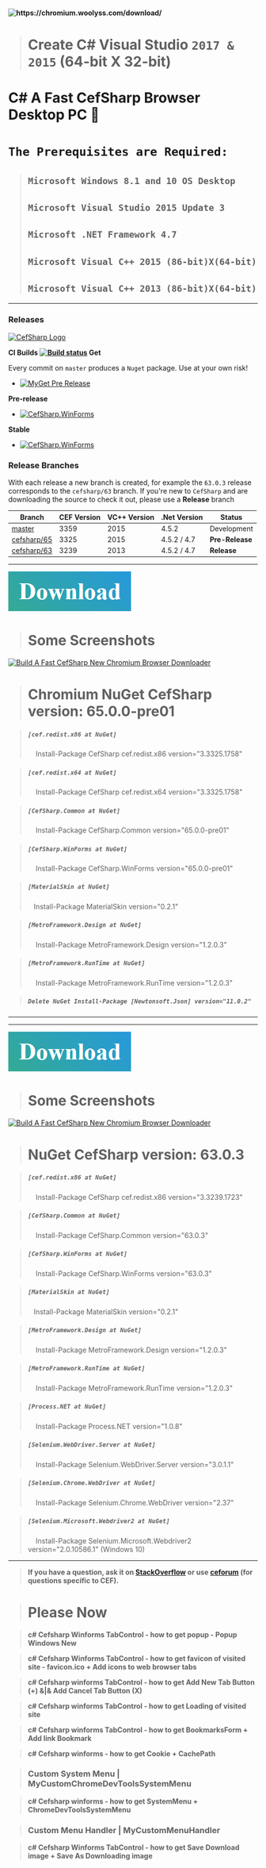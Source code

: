 ####  <p><img src="https://raw.githubusercontent.com/CreateBrowser/ACefSharpChromiumBrowserDesktop/master/Chromium.ico" alt="https://chromium.woolyss.com/download/" get="Chromium for .NET" width="100" height="100" /></p>      

> # Create C# Visual Studio `2017 & 2015` (64-bit X 32-bit) 
 # C# A Fast CefSharp Browser Desktop PC :1st_place_medal:

 # **``The Prerequisites are Required: ``**
> ## ```Microsoft Windows 8.1 and 10 OS Desktop```
> ## ```Microsoft Visual Studio 2015 Update 3```
> ## ```Microsoft .NET Framework 4.7```
> ## ```Microsoft Visual C++ 2015 (86-bit)X(64-bit)```
> ## ```Microsoft Visual C++ 2013 (86-bit)X(64-bit)```

***

### Releases

[![CefSharp Logo](https://raw.githubusercontent.com/CreateBrowser/ACefSharpChromiumBrowserDesktop/master/CefSharp.png)](http://cefsharp.github.io/ "CefSharp - Embedded Chromium for .NET")  

**CI Builds [![Build status](https://ci.appveyor.com/api/projects/status/9g4mcuqruc283g66/branch/master?svg=true)](https://ci.appveyor.com/project/cefsharp/cefsharp/branch/master) Get**<br/> 

Every commit on `master` produces a `Nuget` package. Use at your own risk!


- [![MyGet Pre Release](https://img.shields.io/myget/cefsharp/v/CefSharp.WinForms.svg?style=flat&label=WinForms)](https://www.myget.org/feed/cefsharp/package/nuget/CefSharp.WinForms)

**Pre-release**<br>

- [![CefSharp.WinForms](http://img.shields.io/nuget/vpre/CefSharp.WinForms.svg?style=flat&label=WinForms)](http://www.nuget.org/packages/CefSharp.WinForms/)

**Stable**<br>
- [![CefSharp.WinForms](http://img.shields.io/nuget/v/CefSharp.WinForms.svg?style=flat&label=WinForms)](http://www.nuget.org/packages/CefSharp.WinForms/)

### Release Branches

With each release a new branch is created, for example the `63.0.3` release corresponds to the `cefsharp/63` branch.
If you're new to `CefSharp` and are downloading the source to check it out, please use a **Release** branch

| Branch                                                               | CEF Version | VC++ Version | .Net Version | Status |
|----------------------------------------------------------------------|------|------|-------|-----------------|
| [master](https://github.com/cefsharp/CefSharp/)                      | 3359 | 2015 | 4.5.2 | Development     |
| [cefsharp/65](https://github.com/cefsharp/CefSharp/tree/cefsharp/65) | 3325 | 2015 | 4.5.2 / 4.7 | **Pre-Release** |
| [cefsharp/63](https://github.com/cefsharp/CefSharp/tree/cefsharp/63) | 3239 | 2013 | 4.5.2 / 4.7 | **Release**     |

***



 

 
 [![Build Downloader](https://raw.githubusercontent.com/CreateDownloader/KugouDownloader/master/Download.PNG)](https://github.com/CreateBrowser/ACefSharpChromiumBrowserDesktop/releases/tag/v65.0.0-pre01)

> # Some Screenshots
  
 [![Build A Fast CefSharp New Chromium Browser Downloader](https://raw.githubusercontent.com/CreateBrowser/ACefSharpChromiumBrowserDesktop/master/Screenshots%20CefSharp%20v65.0.0-pre01%20Browser.PNG)](https://bitbucket.org/mohamedosama914/acefsharpchromiumbrowserdesktop)
 
>  # Chromium NuGet CefSharp version: 65.0.0-pre01 

> ##### ``[cef.redist.x86 at NuGet]``
>     Install-Package CefSharp cef.redist.x86 version="3.3325.1758"
    
> ##### ``[cef.redist.x64 at NuGet]``
>     Install-Package CefSharp cef.redist.x64 version="3.3325.1758"
        
> ##### ``[CefSharp.Common at NuGet]``
>     Install-Package CefSharp.Common version="65.0.0-pre01"
    
> ##### ``[CefSharp.WinForms at NuGet]``
>     Install-Package CefSharp.WinForms version="65.0.0-pre01"
    
> ##### ``[MaterialSkin at NuGet]``
>     Install-Package MaterialSkin version="0.2.1"
    
> ##### ``[MetroFramework.Design at NuGet]``
>     Install-Package MetroFramework.Design version="1.2.0.3"
    
> ##### ``[MetroFramework.RunTime at NuGet]``
>     Install-Package MetroFramework.RunTime version="1.2.0.3"

> ##### ``Delete NuGet Install-Package [Newtonsoft.Json] version="11.0.2" ``

 *** 
  ***
 [![Build Downloader](https://raw.githubusercontent.com/CreateDownloader/KugouDownloader/master/Download.PNG)](https://github.com/CreateBrowser/CefSharpChromiumBrowserDesktop/releases/tag/v63.0.3)

> # Some Screenshots
[![Build A Fast CefSharp New Chromium Browser Downloader](https://raw.githubusercontent.com/CreateBrowser/ACefSharpChromiumBrowserDesktop/master/Applications.png)](https://bitbucket.org/mohamedosama914/acefsharpchromiumbrowserdesktop)

>  # NuGet CefSharp version: 63.0.3
 
> ##### ``[cef.redist.x86 at NuGet]``
>     Install-Package CefSharp cef.redist.x86 version="3.3239.1723"
    
> ##### ``[CefSharp.Common at NuGet]``
>     Install-Package CefSharp.Common version="63.0.3"
    
> ##### ``[CefSharp.WinForms at NuGet]``
>     Install-Package CefSharp.WinForms version="63.0.3"
    
> ##### ``[MaterialSkin at NuGet]``
>     Install-Package MaterialSkin version="0.2.1"
    
> ##### ``[MetroFramework.Design at NuGet]``
>     Install-Package MetroFramework.Design version="1.2.0.3"
    
> ##### ``[MetroFramework.RunTime at NuGet]``
>     Install-Package MetroFramework.RunTime version="1.2.0.3"
    
> ##### ``[Process.NET at NuGet]``
>     Install-Package Process.NET version="1.0.8"
    
> ##### ``[Selenium.WebDriver.Server at NuGet]``
>     Install-Package Selenium.WebDriver.Server version="3.0.1.1"
    
> ##### ``[Selenium.Chrome.WebDriver at NuGet]``
>     Install-Package Selenium.Chrome.WebDriver version="2.37"

> ##### ``[Selenium.Microsoft.Webdriver2 at NuGet]``
>     Install-Package Selenium.Microsoft.Webdriver2 version="2.0.10586.1" (Windows 10)
    
*** 

 
> **If you have a question, ask it on [StackOverflow](http://stackoverflow.com/questions/tagged/cefsharp) or use [ceforum](http://magpcss.org/ceforum/) (for questions specific to CEF).**

> # Please Now

> **c# Cefsharp Winforms TabControl - how to get popup - Popup Windows New**

> **c# Cefsharp Winforms TabControl - how to get favicon of visited site - favicon.ico + Add icons to web browser tabs**

> **c# Cefsharp winforms TabControl - how to get Add New Tab Button (+) &|& Add Cancel Tab Button (X)**

> **c# Cefsharp winforms TabControl - how to get Loading of visited site**

> **c# Cefsharp winforms TabControl - how to get BookmarksForm + Add link Bookmark**

> **c# Cefsharp winforms - how to get Cookie + CachePath**

> ### **Custom System Menu | MyCustomChromeDevToolsSystemMenu**

> **c# Cefsharp winforms - how to get SystemMenu + ChromeDevToolsSystemMenu**

> ### **Custom Menu Handler | MyCustomMenuHandler**

> **c# Cefsharp Winforms TabControl - how to get Save Download image + Save As Downloading image**
